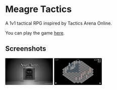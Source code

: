 # Meagre Tactics

A 1v1 tactical RPG inspired by Tactics Arena Online.

You can play the game [here](https://telmotrooper.github.io/meagre-tactics/).

## Screenshots

<p float="left">
<img src="repo/screenshot_menu.png" width="30%" />
<img src="repo/screenshot_ingame.png" width="30%" />
</p>
